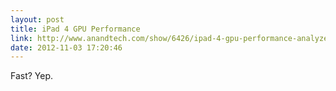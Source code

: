 ```yaml
---
layout: post
title: iPad 4 GPU Performance
link: http://www.anandtech.com/show/6426/ipad-4-gpu-performance-analyzed-powervr-sgx-554mp4-under-the-hood
date: 2012-11-03 17:20:46
---
```


Fast? Yep.